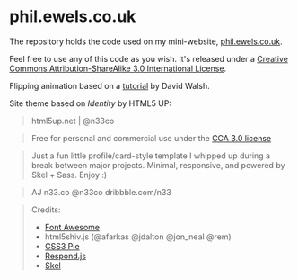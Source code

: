 # phil.ewels.co.uk

The repository holds the code used on my mini-website,
[phil.ewels.co.uk](http://phil.ewels.co.uk).

Feel free to use any of this code as you wish.
It's released under a [Creative Commons Attribution-ShareAlike 3.0 International License](http://creativecommons.org/licenses/by/3.0/).

Flipping animation based on a [tutorial](https://davidwalsh.name/css-flip)
by David Walsh.

Site theme based on _Identity_ by HTML5 UP:
> html5up.net | @n33co

> Free for personal and commercial use under the
> [CCA 3.0 license](html5up.net/license)

> Just a fun little profile/card-style template I whipped up during
> a break between major projects. Minimal, responsive, and powered
> by Skel + Sass. Enjoy :)

> AJ n33.co @n33co dribbble.com/n33

> Credits:
>* [Font Awesome](fortawesome.github.com/Font-Awesome)
>* html5shiv.js (@afarkas @jdalton @jon_neal @rem)
>* [CSS3 Pie](css3pie.com)
>* [Respond.js](j.mp/respondjs)
>* [Skel](skel.io)
